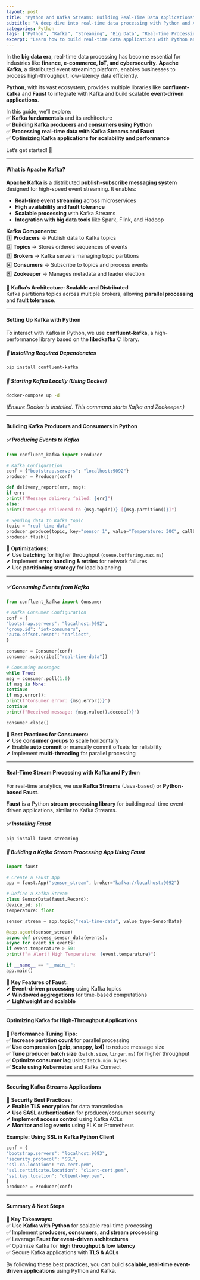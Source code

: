 ```yaml
---
layout: post
title: "Python and Kafka Streams: Building Real-Time Data Applications"
subtitle: "A deep dive into real-time data processing with Python and Apache Kafka"
categories: Python
tags: ["Python", "Kafka", "Streaming", "Big Data", "Real-Time Processing", "Event-Driven Architecture"]
excerpt: "Learn how to build real-time data applications with Python and Apache Kafka by leveraging Kafka Streams, event-driven architecture, and scalable processing techniques."
---
```

In the **big data era**, real-time data processing has become essential for industries like **finance, e-commerce, IoT, and cybersecurity**. **Apache Kafka**, a distributed event streaming platform, enables businesses to process high-throughput, low-latency data efficiently.

**Python**, with its vast ecosystem, provides multiple libraries like **confluent-kafka** and **Faust** to integrate with Kafka and build scalable **event-driven applications**.

In this guide, we’ll explore:  
✅ **Kafka fundamentals** and its architecture  
✅ **Building Kafka producers and consumers using Python**  
✅ **Processing real-time data with Kafka Streams and Faust**  
✅ **Optimizing Kafka applications for scalability and performance**

Let’s get started! 🚀

---

#### What is Apache Kafka?

**Apache Kafka** is a distributed **publish-subscribe messaging system** designed for high-speed event streaming. It enables:

- **Real-time event streaming** across microservices
- **High availability and fault tolerance**
- **Scalable processing** with Kafka Streams
- **Integration with big data tools** like Spark, Flink, and Hadoop

**Kafka Components:**  
1️⃣ **Producers** → Publish data to Kafka topics  
2️⃣ **Topics** → Stores ordered sequences of events  
3️⃣ **Brokers** → Kafka servers managing topic partitions  
4️⃣ **Consumers** → Subscribe to topics and process events  
5️⃣ **Zookeeper** → Manages metadata and leader election

📌 **Kafka’s Architecture: Scalable and Distributed**  
Kafka partitions topics across multiple brokers, allowing **parallel processing** and **fault tolerance**.

---

#### Setting Up Kafka with Python

To interact with Kafka in Python, we use **confluent-kafka**, a high-performance library based on the **librdkafka** C library.

##### 📌 **Installing Required Dependencies**
```bash  
pip install confluent-kafka  
```

##### 🔹 **Starting Kafka Locally (Using Docker)**
```bash  
docker-compose up -d  
```  
*(Ensure Docker is installed. This command starts Kafka and Zookeeper.)*

---

#### Building Kafka Producers and Consumers in Python

##### ✅ **Producing Events to Kafka**

```python  
from confluent_kafka import Producer

# Kafka Configuration
conf = {"bootstrap.servers": "localhost:9092"}  
producer = Producer(conf)

def delivery_report(err, msg):  
if err:  
print(f"Message delivery failed: {err}")  
else:  
print(f"Message delivered to {msg.topic()} [{msg.partition()}]")

# Sending data to Kafka topic
topic = "real-time-data"  
producer.produce(topic, key="sensor_1", value="Temperature: 30C", callback=delivery_report)  
producer.flush()  
```

📌 **Optimizations:**  
✔ Use **batching** for higher throughput (`queue.buffering.max.ms`)  
✔ Implement **error handling & retries** for network failures  
✔ Use **partitioning strategy** for load balancing

---

##### ✅ **Consuming Events from Kafka**

```python  
from confluent_kafka import Consumer

# Kafka Consumer Configuration
conf = {  
"bootstrap.servers": "localhost:9092",  
"group.id": "iot-consumers",  
"auto.offset.reset": "earliest",  
}

consumer = Consumer(conf)  
consumer.subscribe(["real-time-data"])

# Consuming messages
while True:  
msg = consumer.poll(1.0)  
if msg is None:  
continue  
if msg.error():  
print(f"Consumer error: {msg.error()}")  
continue  
print(f"Received message: {msg.value().decode()}")

consumer.close()  
```

📌 **Best Practices for Consumers:**  
✔ Use **consumer groups** to scale horizontally  
✔ Enable **auto commit** or manually commit offsets for reliability  
✔ Implement **multi-threading** for parallel processing

---

#### Real-Time Stream Processing with Kafka and Python

For real-time analytics, we use **Kafka Streams** (Java-based) or **Python-based Faust**.

**Faust** is a Python **stream processing library** for building real-time event-driven applications, similar to Kafka Streams.

##### ✅ **Installing Faust**
```bash  
pip install faust-streaming  
```

##### 🔹 **Building a Kafka Stream Processing App Using Faust**

```python  
import faust

# Create a Faust App
app = faust.App("sensor_stream", broker="kafka://localhost:9092")

# Define a Kafka Stream
class SensorData(faust.Record):  
device_id: str  
temperature: float

sensor_stream = app.topic("real-time-data", value_type=SensorData)

@app.agent(sensor_stream)  
async def process_sensor_data(events):  
async for event in events:  
if event.temperature > 50:  
print(f"🔥 Alert! High Temperature: {event.temperature}")

if __name__ == "__main__":  
app.main()  
```

📌 **Key Features of Faust:**  
✔ **Event-driven processing** using Kafka topics  
✔ **Windowed aggregations** for time-based computations  
✔ **Lightweight and scalable**

---

#### Optimizing Kafka for High-Throughput Applications

🔹 **Performance Tuning Tips:**  
✅ **Increase partition count** for parallel processing  
✅ **Use compression (gzip, snappy, lz4)** to reduce message size  
✅ **Tune producer batch size** (`batch.size`, `linger.ms`) for higher throughput  
✅ **Optimize consumer lag** using `fetch.min.bytes`  
✅ **Scale using Kubernetes** and Kafka Connect

---

#### Securing Kafka Streams Applications

🔐 **Security Best Practices:**  
✔ **Enable TLS encryption** for data transmission  
✔ **Use SASL authentication** for producer/consumer security  
✔ **Implement access control** using Kafka ACLs  
✔ **Monitor and log events** using ELK or Prometheus

**Example: Using SSL in Kafka Python Client**  
```python  
conf = {  
"bootstrap.servers": "localhost:9093",  
"security.protocol": "SSL",  
"ssl.ca.location": "ca-cert.pem",  
"ssl.certificate.location": "client-cert.pem",  
"ssl.key.location": "client-key.pem",  
}  
producer = Producer(conf)  
```

---

#### Summary & Next Steps

🚀 **Key Takeaways:**  
✅ Use **Kafka with Python** for scalable real-time processing  
✅ Implement **producers, consumers, and stream processing**  
✅ Leverage **Faust for event-driven architectures**  
✅ Optimize Kafka for **high throughput & low latency**  
✅ Secure Kafka applications with **TLS & ACLs**

By following these best practices, you can build **scalable, real-time event-driven applications** using Python and Kafka.

  
